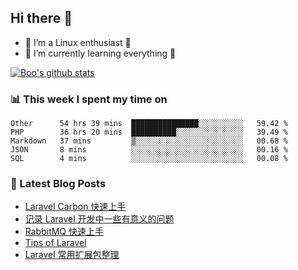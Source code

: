 ## Hi there 👋
* 🔭 I’m a Linux enthusiast 🐧️
* 🏃️ I’m currently learning everything 🏃️

[![Boo's github stats](https://github-readme-stats.vercel.app/api?username=0xAiKang)](https://github.com/anuraghazra/github-readme-stats)

<!-- [![Most Used Langs](https://github-readme-stats.vercel.app/api/top-langs/?username=0xAiKang)](https://github.com/anuraghazra/github-readme-stats) -->

### 📊 This week I spent my time on
<!--START_SECTION:waka-->
```text
Other      54 hrs 39 mins  ███████████████░░░░░░░░░░   59.42 % 
PHP        36 hrs 20 mins  ██████████░░░░░░░░░░░░░░░   39.49 % 
Markdown   37 mins         ▒░░░░░░░░░░░░░░░░░░░░░░░░   00.68 % 
JSON       8 mins          ░░░░░░░░░░░░░░░░░░░░░░░░░   00.16 % 
SQL        4 mins          ░░░░░░░░░░░░░░░░░░░░░░░░░   00.08 % 
```
<!--END_SECTION:waka-->

### 📕 Latest Blog Posts
<!-- BLOG-POST-LIST:START -->
- [Laravel Carbon 快速上手](https://www.0x2beace.com/laravel-carbon-quick-start/)
- [记录 Laravel 开发中一些有意义的问题](https://www.0x2beace.com/record-some-meaningful-issues-in-laravel-development/)
- [RabbitMQ 快速上手](https://www.0x2beace.com/rabbitmq-quick-start/)
- [Tips of Laravel](https://www.0x2beace.com/tips-of-laravel/)
- [Laravel 常用扩展包整理](https://www.0x2beace.com/laravel-commonly-used-extension-package-finishing/)
<!-- BLOG-POST-LIST:END -->

